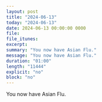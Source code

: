 ```yaml
---
layout: post
title: "2024-06-13"
today: "2024-06-13"
date: 2024-06-13 00:00:00 0000
file:
file_itunes:
excerpt:
summary: "You now have Asian Flu."
message: "You now have Asian Flu."
duration: "01:00"
length: "11444"
explicit: "no"
block: "no"
---
```

You now have Asian Flu.

